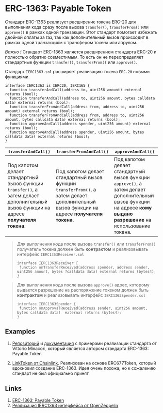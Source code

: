 # ERC-1363: Payable Token

Стандарт ERC-1363 реализует расширение токена ERC-20 для выполнения кода сразу после вызова ```transfer()```, ```transferFrom()``` или ```approve()``` в рамках одной транзакции. Этот стандарт помогает избежать двойной оплаты за газ, так как дополнительный вызов происходит в рамках одной транзакциям с трансфером токена или апрувом.

_Важно !_ Стандарт ERC-1363 является расширением стандарта ERC-20 и полностью обратно совместимым. То есть он не переопределяет стандартные функции ```transfer()```, ```transferFrom()``` или ```approve()```.

Стандарт ```IERC1363.sol``` расширяет реализацию токена ```ERC-20``` новыми функциями.
```solidity
interface IERC1363 is IERC20, IERC165 {
  function transferAndCall(address to, uint256 amount) external returns (bool);
  function transferAndCall(address to, uint256 amount, bytes calldata data) external returns (bool);
  function transferFromAndCall(address from, address to, uint256 amount) external returns (bool);
  function transferFromAndCall(address from, address to, uint256 amount, bytes calldata data) external returns (bool);
  function approveAndCall(address spender, uint256 amount) external returns (bool);
  function approveAndCall(address spender, uint256 amount, bytes calldata data) external returns (bool);
}
```

|```transferAndCall()```|```transferFromAndCall()```|```approveAndCall()```|
|-|-|-|
|Под капотом делает стандартный вызов функции ```transfer()```, а затем делает дополнительный вызов функции на адресе **получателя токена**.|Под капотом делает стандартный вызов функции ```transferFrom()```, а затем делает дополнительный вызов функции на адресе **получателя токена**.|Под капотом делает стандартный вызов функции ```approve()```, а затем делает дополнительный вызов функции на адресе **кому выдано разрешение** на использование токена.|

>Для выполнения кода после вызова ```transfer()``` или ```transferFrom()``` получатель токена должен быть **контрактом** и реализовывать интерфейс ```IERC1363Receiver.sol```
>```solidity
>interface IERC1363Receiver {
>  function onTransferReceived(address spender, address sender, uint256 amount, bytes ?calldata data) external returns (bytes4);
>}
>```

>Для выполнения кода после вызова ```approve()``` адрес, которому выдается разрешение на распоряжение токеном должен быть **контрактом** и реализовывать интерфейс ```IERC1363Spender.sol```
>```solidity
>interface IERC1363Spender {
>  function onApprovalReceived(address sender, uint256 amount, bytes calldata data)  external returns (bytes4);
>}
>```

## Examples
1. [Репозиторий](https://github.com/vittominacori/erc1363-payable-token) и [документация](https://vittominacori.github.io/erc1363-payable-token/#ierc1363receiver) с примерами реализации стандарта от Vittorio Minacori, который является автором стандарта ERC-1363: Payable Token

2. [LinkToken от Chainlink](https://github.com/smartcontractkit/LinkToken/blob/f307ea6d4c/contracts/v0.4/ERC677Token.sol). Реализован на основе ERC677Token, который вдохновил создание ERC-1363. Идея очень похожа, но к сожалению стандарт не был официально принят.

## Links
1. [ERC-1363: Payable Token](https://eips.ethereum.org/EIPS/eip-1363)
2. [Реализация IERC1363 интерфейса от OpenZeppelin](https://docs.openzeppelin.com/contracts/4.x/api/interfaces#IERC1363)